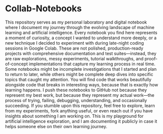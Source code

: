 # Collab-Notebooks
This repository serves as my personal laboratory and digital notebook where I document my journey through the evolving landscape of machine learning and artificial intelligence. Every notebook you find here represents a moment of curiosity, a concept I wanted to understand more deeply, or a new technique I decided to experiment with during late-night coding sessions in Google Colab. These are not polished, production-ready projects with comprehensive documentation and test suites—instead, they are raw explorations, messy experiments, tutorial walkthroughs, and proof-of-concept implementations that capture my learning process in real time. Some notebooks might be incomplete investigations that I started and plan to return to later, while others might be complete deep dives into specific topics that caught my attention. You will find code that works beautifully alongside code that breaks in interesting ways, because that is exactly how learning happens. I push these notebooks to GitHub not because they represent my best work, but because they represent my actual work—the process of trying, failing, debugging, understanding, and occasionally succeeding. If you stumble upon this repository, feel free to explore, learn from my experiments, fork anything useful, or even reach out if you have insights about something I am working on. This is my playground for artificial intelligence exploration, and I am documenting it publicly in case it helps someone else on their own learning journey.
